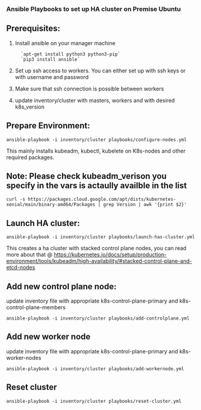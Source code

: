 ### Ansible Playbooks to set up HA cluster on Premise Ubuntu

## Prerequisites:

   1) Install ansible on your manager machine
            
            `apt-get install python3 python3-pip`
            `pip3 install ansible`

   2) Set up ssh access to workers. You can either set up with ssh keys or with username and password     
           
   3) Make sure that ssh connection is possible between workers
 
   4) update inventory/cluster with masters, workers and with desired k8s_version
   
## Prepare Environment:

 `ansible-playbook -i inventory/cluster playbooks/configure-nodes.yml`
 
 This mainly installs kubeadm, kubectl, kubelete on K8s-nodes and other required packages.
 
 ## Note: Please check kubeadm_verison you specify in the vars is actaully availble in the list
 `curl -s https://packages.cloud.google.com/apt/dists/kubernetes-xenial/main/binary-amd64/Packages | grep Version | awk '{print $2}'`
 
 ## Launch HA cluster:
 
 `ansible-playbook -i inventory/cluster playbooks/launch-has-cluster.yml`
 
 This creates a ha cluster with stacked control plane nodes, you can read more about that @ https://kubernetes.io/docs/setup/production-environment/tools/kubeadm/high-availability/#stacked-control-plane-and-etcd-nodes
 
 ## Add new control plane node:
 
  update inventory file with appropriate k8s-control-plane-primary and k8s-control-plane-members
  
 `ansible-playbook -i inventory/cluster playbooks/add-controlplane.yml`
 
 ## Add new worker node
 
  update inventory file with appropriate k8s-control-plane-primary and k8s-worker-nodes
 
 `ansible-playbook -i inventory/cluster playbooks/add-workernode.yml`
 
 ## Reset cluster
 
 `ansible-playbook -i inventory/cluster playbooks/reset-cluster.yml`      
